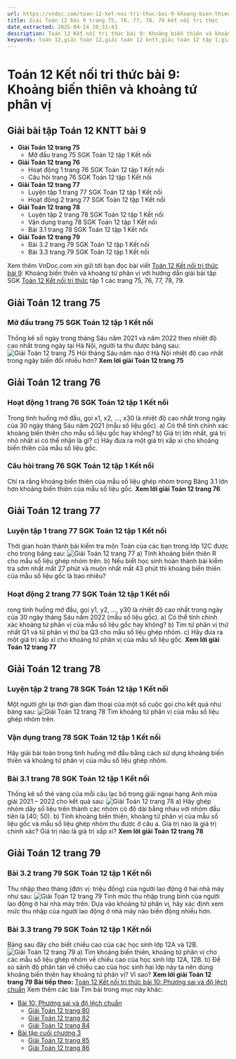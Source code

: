 ```yaml
---
url: https://vndoc.com/toan-12-ket-noi-tri-thuc-bai-9-khoang-bien-thien-va-khoang-tu-phan-vi-320384
title: Giải Toán 12 bài 9 trang 75, 76, 77, 78, 79 Kết nối tri thức
date_extracted: 2025-04-14 20:31:43
description: Toán 12 Kết nối tri thức bài 9: Khoảng biến thiên và khoảng tứ phân vị được VnDoc.com sưu tầm và xin gửi tới bạn đọc cùng tham khảo nhé.
keywords: toán 12,giải toán 12,giải toán 12 kntt,giải toán 12 tập 1,giải toán 12 kết nối tri thức,toán 12 kết nối tri thức tập 1,toán 12 kết nối tri thức,Toán 12 KNTT Bài 9,giải Toán 12 Kết nối tri thức Bài 9,Toán 12 Kết nối tri thức bài 9,Toán 12 Kết nối tri thức bài 9 Khoảng biến thiên và khoảng tứ phân vị,Khoảng biến thiên và khoảng tứ phân vị,giải toán 12 trang 75,giải toán 12 trang 76,giải toán 12 trang 77,giải toán 12 trang 78,giải toán 12 trang 79
---
```


# Toán 12 Kết nối tri thức bài 9: Khoảng biến thiên và khoảng tứ phân vị
## Giải bài tập Toán 12 KNTT bài 9
  * **Giải Toán 12 trang 75**
    * Mở đầu trang 75 SGK Toán 12 tập 1 Kết nối
  * **Giải Toán 12 trang 76**
    * Hoạt động 1 trang 76 SGK Toán 12 tập 1 Kết nối
    * Câu hỏi trang 76 SGK Toán 12 tập 1 Kết nối
  * **Giải Toán 12 trang 77**
    * Luyện tập 1 trang 77 SGK Toán 12 tập 1 Kết nối
    * Hoạt động 2 trang 77 SGK Toán 12 tập 1 Kết nối
  * **Giải Toán 12 trang 78**
    * Luyện tập 2 trang 78 SGK Toán 12 tập 1 Kết nối
    * Vận dụng trang 78 SGK Toán 12 tập 1 Kết nối
    * Bài 3.1 trang 78 SGK Toán 12 tập 1 Kết nối
  * **Giải Toán 12 trang 79**
    * Bài 3.2 trang 79 SGK Toán 12 tập 1 Kết nối
    * Bài 3.3 trang 79 SGK Toán 12 tập 1 Kết nối

Xem thêm
VnDoc.com xin gửi tới bạn đọc bài viết [Toán 12 Kết nối tri thức bài 9](<https://vndoc.com/toan-12-ket-noi-tri-thuc-bai-9-khoang-bien-thien-va-khoang-tu-phan-vi-320384>): Khoảng biến thiên và khoảng tứ phân vị với hướng dẫn giải bài tập SGK [Toán 12 Kết nối tri thức](<https://vndoc.com/toan-12-ket-noi-tri-thuc>) tập 1 các trang 75, 76, 77, 78, 79.
## Giải Toán 12 trang 75
### Mở đầu trang 75 SGK Toán 12 tập 1 Kết nối
Thống kê số ngày trong tháng Sáu năm 2021 và năm 2022 theo nhiệt độ cao nhất trong ngày tại Hà Nội, người ta thu được bảng sau:
![Giải Toán 12 trang 75](https://i.vdoc.vn/data/image/2024/05/17/toan-12-ket-noi-tri-thuc-bai-9-1.png)
Hỏi tháng Sáu năm nào ở Hà Nội nhiệt độ cao nhất trong ngày biến đổi nhiều hơn?
**Xem lời giải Toán 12 trang 75**
## Giải Toán 12 trang 76
### Hoạt động 1 trang 76 SGK Toán 12 tập 1 Kết nối
Trong tình huống mở đầu, gọi x1, x2, …, x30 là nhiệt độ cao nhất trong ngày của 30 ngày tháng Sáu năm 2021 \(mẫu số liệu gốc\).
a\) Có thể tính chính xác khoảng biến thiên cho mẫu số liệu gốc hay không?
b\) Giá trị lớn nhất, giá trị nhỏ nhất xi có thể nhận là gì?
c\) Hãy đưa ra một giá trị xấp xỉ cho khoảng biến thiên của mẫu số liệu gốc.
### Câu hỏi trang 76 SGK Toán 12 tập 1 Kết nối
Chỉ ra rằng khoảng biến thiên của mẫu số liệu ghép nhóm trong Bảng 3.1 lớn hơn khoảng biến thiên của mẫu số liệu gốc.
**Xem lời giải Toán 12 trang 76**
## Giải Toán 12 trang 77
### Luyện tập 1 trang 77 SGK Toán 12 tập 1 Kết nối
Thời gian hoàn thành bài kiểm tra môn Toán của các bạn trong lớp 12C được cho trong bảng sau:
![Giải Toán 12 trang 77](https://i.vdoc.vn/data/image/2024/05/17/toan-12-ket-noi-tri-thuc-bai-9-2.png)
a\) Tính khoảng biến thiên R cho mẫu số liệu ghép nhóm trên.
b\) Nếu biết học sinh hoàn thành bài kiểm tra sớm nhất mất 27 phút và muộn nhất mất 43 phút thì khoảng biến thiên của mẫu số liệu gốc là bao nhiêu?
### Hoạt động 2 trang 77 SGK Toán 12 tập 1 Kết nối
rong tình huống mở đầu, gọi y1, y2, …, y30 là nhiệt độ cao nhất trong ngày của 30 ngày tháng Sáu năm 2022 \(mẫu số liệu gốc\).
a\) Có thể tính chính xác khoảng tứ phân vị của mẫu số liệu gốc hay không?
b\) Tìm tứ phân vị thứ nhất Q1 và tứ phân vị thứ ba Q3 cho mẫu số liệu ghép nhóm.
c\) Hãy đưa ra một giá trị xấp xỉ cho khoảng tứ phân vị của mẫu số liệu gốc.
**Xem lời giải Toán 12 trang 77**
## Giải Toán 12 trang 78
### Luyện tập 2 trang 78 SGK Toán 12 tập 1 Kết nối
Một người ghi lại thời gian đàm thoại của một số cuộc gọi cho kết quả như bảng sau:
![Giải Toán 12 trang 78](https://i.vdoc.vn/data/image/2024/05/17/toan-12-ket-noi-tri-thuc-bai-9-3.png)
Tìm khoảng tứ phân vị của mẫu số liệu ghép nhóm trên.
### Vận dụng trang 78 SGK Toán 12 tập 1 Kết nối
Hãy giải bài toán trong tình huống mở đầu bằng cách sử dụng khoảng biến thiên và khoảng tứ phân vị của mẫu số liệu ghép nhóm.
### Bài 3.1 trang 78 SGK Toán 12 tập 1 Kết nối
Thống kê số thẻ vàng của mỗi câu lạc bộ trong giải ngoại hạng Anh mùa giải 2021 – 2022 cho kết quả sau:
![Giải Toán 12 trang 78](https://i.vdoc.vn/data/image/2024/05/17/toan-12-ket-noi-tri-thuc-bai-9-4.png)
a\) Hãy ghép nhóm dãy số liệu trên thành các nhóm có độ dài bằng nhau với nhóm đầu tiên là \[40; 50\).
b\) Tính khoảng biến thiên, khoảng tứ phân vị của mẫu số liệu gốc và mẫu số liệu ghép nhóm thu được ở câu a. Giá trị nào là giá trị chính xác? Giá trị nào là giá trị xấp xỉ?
**Xem lời giải Toán 12 trang 78**
## Giải Toán 12 trang 79
### Bài 3.2 trang 79 SGK Toán 12 tập 1 Kết nối
Thu nhập theo tháng \(đơn vị: triệu đồng\) của người lao động ở hai nhà máy như sau:
![Giải Toán 12 trang 79](https://i.vdoc.vn/data/image/2024/05/17/toan-12-ket-noi-tri-thuc-bai-9-5.png)
Tính mức thu nhập trung bình của người lao động ở hai nhà máy trên. Dựa vào khoảng tứ phân vị, hãy xác định xem mức thu nhập của người lao động ở nhà máy nào biến động nhiều hơn.
### Bài 3.3 trang 79 SGK Toán 12 tập 1 Kết nối
Bảng sau đây cho biết chiều cao của các học sinh lớp 12A và 12B.
![Giải Toán 12 trang 79](https://i.vdoc.vn/data/image/2024/05/17/toan-12-ket-noi-tri-thuc-bai-9-6.png)
a\) Tìm khoảng biến thiên, khoảng tứ phân vị cho các mẫu số liệu ghép nhóm về chiều cao của học sinh lớp 12A, 12B.
b\) Để so sánh độ phân tán về chiều cao của học sinh hai lớp này ta nên dùng khoảng biến thiên hay khoảng tứ phân vị? Vì sao?
**Xem lời giải Toán 12 trang 79**
**Bài tiếp theo:** [Toán 12 Kết nối tri thức bài 10: Phương sai và độ lệch chuẩn](<https://vndoc.com/toan-12-ket-noi-tri-thuc-bai-10-phuong-sai-va-do-lech-chuan-320385>)
Xem thêm các bài Tìm bài trong mục này khác:
  * [Bài 10: Phương sai và độ lệch chuẩn](</toan-12-ket-noi-tri-thuc-bai-10-phuong-sai-va-do-lech-chuan-320385>)
    * [Giải Toán 12 trang 80](</giai-toan-12-trang-80-tap-1-ket-noi-tri-thuc-325664>)
    * [Giải Toán 12 trang 82](</giai-toan-12-trang-82-tap-1-ket-noi-tri-thuc-325667>)
    * [Giải Toán 12 trang 84](</giai-toan-12-trang-84-tap-1-ket-noi-tri-thuc-325669>)
  * [Bài tập cuối chương 3](</toan-12-ket-noi-tri-thuc-bai-tap-cuoi-chuong-3-320386>)
    * [Giải Toán 12 trang 85](</giai-toan-12-trang-85-tap-1-ket-noi-tri-thuc-325687>)
    * [Giải Toán 12 trang 86](</giai-toan-12-trang-86-tap-1-ket-noi-tri-thuc-325699>)

